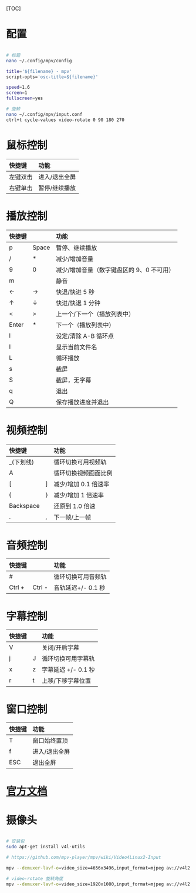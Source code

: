 [TOC]

# 配置
```bash

# 标题
nano ~/.config/mpv/config

title='${filename} - mpv'
script-opts='osc-title=${filename}'

speed=1.6
screen=1
fullscreen=yes

# 旋转
nano ~/.config/mpv/input.conf
ctrl+t cycle-values video-rotate 0 90 180 270


```

# 鼠标控制

| 快捷键   | 功能          |
| :------- | :------------ |
| 左键双击 | 进入/退出全屏 |
| 右键单击 | 暂停/继续播放 |

# 播放控制

| 快捷键 | &nbsp; | 功能                                      |
| :----- | :----- | :---------------------------------------- |
| p      | Space  | 暂停、继续播放                            |
| /      | \*     | 减少/增加音量                             |
| 9      | 0      | 减少/增加音量（数字键盘区的 9、0 不可用） |
| m      | &nbsp; | 静音                                      |
| ←      | →      | 快退/快进 5 秒                            |
| ↑      | ↓      | 快进/快退 1 分钟                          |
| <      | >      | 上一个/下一个（播放列表中）               |
| Enter  | \*     | 下一个（播放列表中）                      |
| l      | &nbsp; | 设定/清除 A-B 循环点                      |
| I      | &nbsp; | 显示当前文件名                            |
| L      | &nbsp; | 循环播放                                  |
| s      | &nbsp; | 截屏                                      |
| S      | &nbsp; | 截屏，无字幕                              |
| q      | &nbsp; | 退出                                      |
| Q      | &nbsp; | 保存播放进度并退出                        |

# 视频控制

| 快捷键     | &nbsp; | 功能                 |
| :--------- | :----- | :------------------- |
| \_(下划线) | &nbsp; | 循环切换可用视频轨   |
| A          | &nbsp; | 循环切换视频画面比例 |
| [          | ]      | 减少/增加 0.1 倍速率 |
| {          | }      | 减少/增加 1 倍速率   |
| Backspace  | &nbsp; | 还原到 1.0 倍速      |
| .          | ,      | 下一帧/上一帧        |

# 音频控制

| 快捷键 | &nbsp; | 功能               |
| :----- | :----- | :----------------- |
| #      | &nbsp; | 循环切换可用音频轨 |
| Ctrl + | Ctrl - | 音轨延迟+/- 0.1 秒 |

# 字幕控制

| 快捷键 | &nbsp; | 功能                |
| :----- | :----- | :------------------ |
| V      | &nbsp; | 关闭/开启字幕       |
| j      | J      | 循环切换可用字幕轨  |
| x      | z      | 字幕延迟 +/- 0.1 秒 |
| r      | t      | 上移/下移字幕位置   |

# 窗口控制

| 快捷键 | 功能          |
| :----- | :------------ |
| T      | 窗口始终置顶  |
| f      | 进入/退出全屏 |
| ESC    | 退出全屏      |

# [官方文档](https://mpv.io/manual/stable/)


# 摄像头 

```bash

# 安装包
sudo apt-get install v4l-utils

# https://github.com/mpv-player/mpv/wiki/Video4Linux2-Input

mpv --demuxer-lavf-o=video_size=4656x3496,input_format=mjpeg av://v4l2:/dev/video0 --profile=low-latency

# video-rotate 旋转角度
mpv --demuxer-lavf-o=video_size=1920x1080,input_format=mjpeg av://v4l2:/dev/video0 --profile=low-latency --video-rotate=180

```